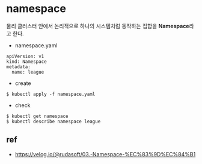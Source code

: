 # namespace 

물리 클러스터 안에서 논리적으로 하나의 시스템처럼 동작하는 집합을 **Namespace**라고 한다.

- namespace.yaml
```
apiVersion: v1
kind: Namespace
metadata:
  name: league
```

- create
```
$ kubectl apply -f namespace.yaml
```

- check
```
$ kubectl get namespace
$ kubectl describe namespace league
```

## ref
- https://velog.io/@rudasoft/03.-Namespace-%EC%83%9D%EC%84%B1
